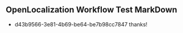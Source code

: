 ## OpenLocalization Workflow Test MarkDown
* d43b9566-3e81-4b69-be64-be7b98cc7847 thanks!

<!--HONumber=Jul16_HO2-->


